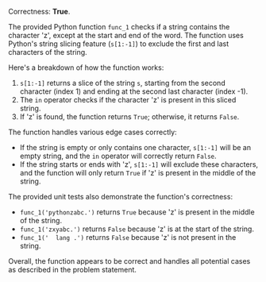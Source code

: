 Correctness: **True**.

The provided Python function `func_1` checks if a string contains the character 'z', except at the start and end of the word. The function uses Python's string slicing feature (`s[1:-1]`) to exclude the first and last characters of the string.

Here's a breakdown of how the function works:

1. `s[1:-1]` returns a slice of the string `s`, starting from the second character (index 1) and ending at the second last character (index -1).
2. The `in` operator checks if the character 'z' is present in this sliced string.
3. If 'z' is found, the function returns `True`; otherwise, it returns `False`.

The function handles various edge cases correctly:

* If the string is empty or only contains one character, `s[1:-1]` will be an empty string, and the `in` operator will correctly return `False`.
* If the string starts or ends with 'z', `s[1:-1]` will exclude these characters, and the function will only return `True` if 'z' is present in the middle of the string.

The provided unit tests also demonstrate the function's correctness:

* `func_1('pythonzabc.')` returns `True` because 'z' is present in the middle of the string.
* `func_1('zxyabc.')` returns `False` because 'z' is at the start of the string.
* `func_1('  lang .')` returns `False` because 'z' is not present in the string.

Overall, the function appears to be correct and handles all potential cases as described in the problem statement.